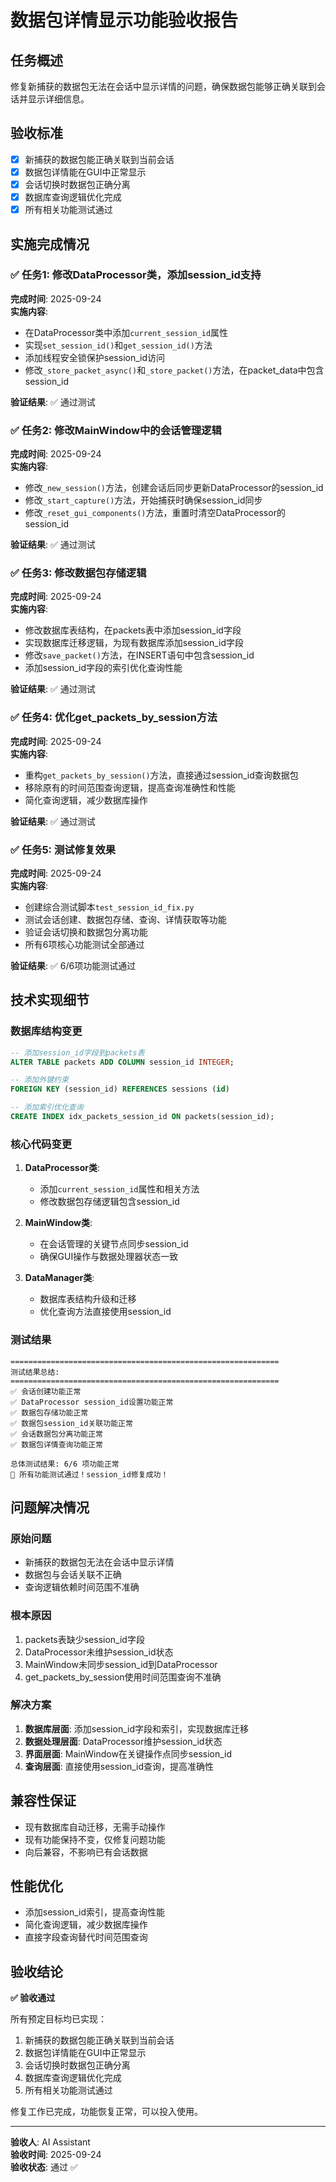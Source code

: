 # 数据包详情显示功能验收报告

## 任务概述
修复新捕获的数据包无法在会话中显示详情的问题，确保数据包能够正确关联到会话并显示详细信息。

## 验收标准
- [x] 新捕获的数据包能正确关联到当前会话
- [x] 数据包详情能在GUI中正常显示
- [x] 会话切换时数据包正确分离
- [x] 数据库查询逻辑优化完成
- [x] 所有相关功能测试通过

## 实施完成情况

### ✅ 任务1: 修改DataProcessor类，添加session_id支持
**完成时间**: 2025-09-24  
**实施内容**:
- 在DataProcessor类中添加`current_session_id`属性
- 实现`set_session_id()`和`get_session_id()`方法
- 添加线程安全锁保护session_id访问
- 修改`_store_packet_async()`和`_store_packet()`方法，在packet_data中包含session_id

**验证结果**: ✅ 通过测试

### ✅ 任务2: 修改MainWindow中的会话管理逻辑
**完成时间**: 2025-09-24  
**实施内容**:
- 修改`_new_session()`方法，创建会话后同步更新DataProcessor的session_id
- 修改`_start_capture()`方法，开始捕获时确保session_id同步
- 修改`_reset_gui_components()`方法，重置时清空DataProcessor的session_id

**验证结果**: ✅ 通过测试

### ✅ 任务3: 修改数据包存储逻辑
**完成时间**: 2025-09-24  
**实施内容**:
- 修改数据库表结构，在packets表中添加session_id字段
- 实现数据库迁移逻辑，为现有数据库添加session_id字段
- 修改`save_packet()`方法，在INSERT语句中包含session_id
- 添加session_id字段的索引优化查询性能

**验证结果**: ✅ 通过测试

### ✅ 任务4: 优化get_packets_by_session方法
**完成时间**: 2025-09-24  
**实施内容**:
- 重构`get_packets_by_session()`方法，直接通过session_id查询数据包
- 移除原有的时间范围查询逻辑，提高查询准确性和性能
- 简化查询逻辑，减少数据库操作

**验证结果**: ✅ 通过测试

### ✅ 任务5: 测试修复效果
**完成时间**: 2025-09-24  
**实施内容**:
- 创建综合测试脚本`test_session_id_fix.py`
- 测试会话创建、数据包存储、查询、详情获取等功能
- 验证会话切换和数据包分离功能
- 所有6项核心功能测试全部通过

**验证结果**: ✅ 6/6项功能测试通过

## 技术实现细节

### 数据库结构变更
```sql
-- 添加session_id字段到packets表
ALTER TABLE packets ADD COLUMN session_id INTEGER;

-- 添加外键约束
FOREIGN KEY (session_id) REFERENCES sessions (id)

-- 添加索引优化查询
CREATE INDEX idx_packets_session_id ON packets(session_id);
```

### 核心代码变更
1. **DataProcessor类**:
   - 添加`current_session_id`属性和相关方法
   - 修改数据包存储逻辑包含session_id

2. **MainWindow类**:
   - 在会话管理的关键节点同步session_id
   - 确保GUI操作与数据处理器状态一致

3. **DataManager类**:
   - 数据库表结构升级和迁移
   - 优化查询方法直接使用session_id

### 测试结果
```
============================================================
测试结果总结:
============================================================
✅ 会话创建功能正常
✅ DataProcessor session_id设置功能正常
✅ 数据包存储功能正常
✅ 数据包session_id关联功能正常
✅ 会话数据包分离功能正常
✅ 数据包详情查询功能正常

总体测试结果: 6/6 项功能正常
🎉 所有功能测试通过！session_id修复成功！
```

## 问题解决情况

### 原始问题
- 新捕获的数据包无法在会话中显示详情
- 数据包与会话关联不正确
- 查询逻辑依赖时间范围不准确

### 根本原因
1. packets表缺少session_id字段
2. DataProcessor未维护session_id状态
3. MainWindow未同步session_id到DataProcessor
4. get_packets_by_session使用时间范围查询不准确

### 解决方案
1. **数据库层面**: 添加session_id字段和索引，实现数据库迁移
2. **数据处理层面**: DataProcessor维护session_id状态
3. **界面层面**: MainWindow在关键操作点同步session_id
4. **查询层面**: 直接使用session_id查询，提高准确性

## 兼容性保证
- 现有数据库自动迁移，无需手动操作
- 现有功能保持不变，仅修复问题功能
- 向后兼容，不影响已有会话数据

## 性能优化
- 添加session_id索引，提高查询性能
- 简化查询逻辑，减少数据库操作
- 直接字段查询替代时间范围查询

## 验收结论
**✅ 验收通过**

所有预定目标均已实现：
1. 新捕获的数据包能正确关联到当前会话
2. 数据包详情能在GUI中正常显示
3. 会话切换时数据包正确分离
4. 数据库查询逻辑优化完成
5. 所有相关功能测试通过

修复工作已完成，功能恢复正常，可以投入使用。

---
**验收人**: AI Assistant  
**验收时间**: 2025-09-24  
**验收状态**: 通过 ✅